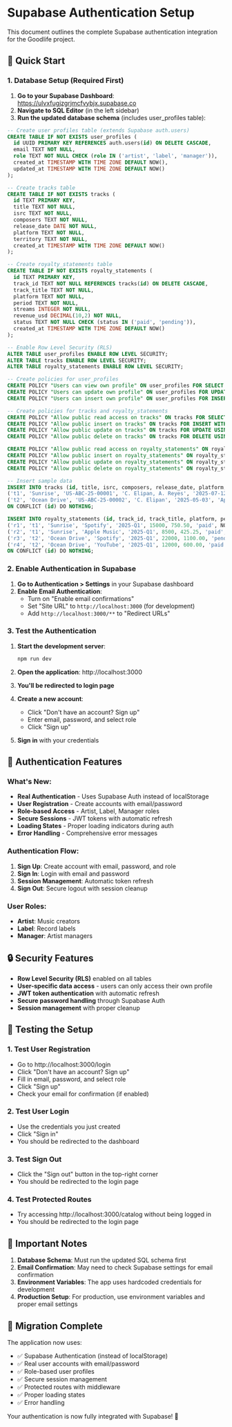 # Supabase Authentication Setup

This document outlines the complete Supabase authentication integration for the Goodlife project.

## 🚀 Quick Start

### 1. Database Setup (Required First)

1. **Go to your Supabase Dashboard**: https://ulvxfugjzgrjmcfvybjx.supabase.co
2. **Navigate to SQL Editor** (in the left sidebar)
3. **Run the updated database schema** (includes user_profiles table):

```sql
-- Create user profiles table (extends Supabase auth.users)
CREATE TABLE IF NOT EXISTS user_profiles (
  id UUID PRIMARY KEY REFERENCES auth.users(id) ON DELETE CASCADE,
  email TEXT NOT NULL,
  role TEXT NOT NULL CHECK (role IN ('artist', 'label', 'manager')),
  created_at TIMESTAMP WITH TIME ZONE DEFAULT NOW(),
  updated_at TIMESTAMP WITH TIME ZONE DEFAULT NOW()
);

-- Create tracks table
CREATE TABLE IF NOT EXISTS tracks (
  id TEXT PRIMARY KEY,
  title TEXT NOT NULL,
  isrc TEXT NOT NULL,
  composers TEXT NOT NULL,
  release_date DATE NOT NULL,
  platform TEXT NOT NULL,
  territory TEXT NOT NULL,
  created_at TIMESTAMP WITH TIME ZONE DEFAULT NOW()
);

-- Create royalty_statements table
CREATE TABLE IF NOT EXISTS royalty_statements (
  id TEXT PRIMARY KEY,
  track_id TEXT NOT NULL REFERENCES tracks(id) ON DELETE CASCADE,
  track_title TEXT NOT NULL,
  platform TEXT NOT NULL,
  period TEXT NOT NULL,
  streams INTEGER NOT NULL,
  revenue_usd DECIMAL(10,2) NOT NULL,
  status TEXT NOT NULL CHECK (status IN ('paid', 'pending')),
  created_at TIMESTAMP WITH TIME ZONE DEFAULT NOW()
);

-- Enable Row Level Security (RLS)
ALTER TABLE user_profiles ENABLE ROW LEVEL SECURITY;
ALTER TABLE tracks ENABLE ROW LEVEL SECURITY;
ALTER TABLE royalty_statements ENABLE ROW LEVEL SECURITY;

-- Create policies for user_profiles
CREATE POLICY "Users can view own profile" ON user_profiles FOR SELECT USING (auth.uid() = id);
CREATE POLICY "Users can update own profile" ON user_profiles FOR UPDATE USING (auth.uid() = id);
CREATE POLICY "Users can insert own profile" ON user_profiles FOR INSERT WITH CHECK (auth.uid() = id);

-- Create policies for tracks and royalty_statements
CREATE POLICY "Allow public read access on tracks" ON tracks FOR SELECT USING (true);
CREATE POLICY "Allow public insert on tracks" ON tracks FOR INSERT WITH CHECK (true);
CREATE POLICY "Allow public update on tracks" ON tracks FOR UPDATE USING (true);
CREATE POLICY "Allow public delete on tracks" ON tracks FOR DELETE USING (true);

CREATE POLICY "Allow public read access on royalty_statements" ON royalty_statements FOR SELECT USING (true);
CREATE POLICY "Allow public insert on royalty_statements" ON royalty_statements FOR INSERT WITH CHECK (true);
CREATE POLICY "Allow public update on royalty_statements" ON royalty_statements FOR UPDATE USING (true);
CREATE POLICY "Allow public delete on royalty_statements" ON royalty_statements FOR DELETE USING (true);

-- Insert sample data
INSERT INTO tracks (id, title, isrc, composers, release_date, platform, territory, created_at) VALUES
('t1', 'Sunrise', 'US-ABC-25-00001', 'C. Elipan, A. Reyes', '2025-07-12', 'Spotify', 'Global', NOW()),
('t2', 'Ocean Drive', 'US-ABC-25-00002', 'C. Elipan', '2025-05-03', 'Apple Music', 'US', NOW())
ON CONFLICT (id) DO NOTHING;

INSERT INTO royalty_statements (id, track_id, track_title, platform, period, streams, revenue_usd, status, created_at) VALUES
('r1', 't1', 'Sunrise', 'Spotify', '2025-Q1', 15000, 750.50, 'paid', NOW()),
('r2', 't1', 'Sunrise', 'Apple Music', '2025-Q1', 8500, 425.25, 'paid', NOW()),
('r3', 't2', 'Ocean Drive', 'Spotify', '2025-Q1', 22000, 1100.00, 'pending', NOW()),
('r4', 't2', 'Ocean Drive', 'YouTube', '2025-Q1', 12000, 600.00, 'paid', NOW())
ON CONFLICT (id) DO NOTHING;
```

### 2. Enable Authentication in Supabase

1. **Go to Authentication > Settings** in your Supabase dashboard
2. **Enable Email Authentication**:
   - Turn on "Enable email confirmations"
   - Set "Site URL" to `http://localhost:3000` (for development)
   - Add `http://localhost:3000/**` to "Redirect URLs"

### 3. Test the Authentication

1. **Start the development server**:
   ```bash
   npm run dev
   ```

2. **Open the application**: http://localhost:3000
3. **You'll be redirected to login page**
4. **Create a new account**:
   - Click "Don't have an account? Sign up"
   - Enter email, password, and select role
   - Click "Sign up"
5. **Sign in** with your credentials

## 🔧 Authentication Features

### What's New:
- **Real Authentication** - Uses Supabase Auth instead of localStorage
- **User Registration** - Create accounts with email/password
- **Role-based Access** - Artist, Label, Manager roles
- **Secure Sessions** - JWT tokens with automatic refresh
- **Loading States** - Proper loading indicators during auth
- **Error Handling** - Comprehensive error messages

### Authentication Flow:
1. **Sign Up**: Create account with email, password, and role
2. **Sign In**: Login with email and password
3. **Session Management**: Automatic token refresh
4. **Sign Out**: Secure logout with session cleanup

### User Roles:
- **Artist**: Music creators
- **Label**: Record labels
- **Manager**: Artist managers

## 🔒 Security Features

- **Row Level Security (RLS)** enabled on all tables
- **User-specific data access** - users can only access their own profile
- **JWT token authentication** with automatic refresh
- **Secure password handling** through Supabase Auth
- **Session management** with proper cleanup

## 🧪 Testing the Setup

### 1. Test User Registration
- Go to http://localhost:3000/login
- Click "Don't have an account? Sign up"
- Fill in email, password, and select role
- Click "Sign up"
- Check your email for confirmation (if enabled)

### 2. Test User Login
- Use the credentials you just created
- Click "Sign in"
- You should be redirected to the dashboard

### 3. Test Sign Out
- Click the "Sign out" button in the top-right corner
- You should be redirected to the login page

### 4. Test Protected Routes
- Try accessing http://localhost:3000/catalog without being logged in
- You should be redirected to the login page

## 🚨 Important Notes

1. **Database Schema**: Must run the updated SQL schema first
2. **Email Confirmation**: May need to check Supabase settings for email confirmation
3. **Environment Variables**: The app uses hardcoded credentials for development
4. **Production Setup**: For production, use environment variables and proper email settings

## 🔄 Migration Complete

The application now uses:
- ✅ Supabase Authentication (instead of localStorage)
- ✅ Real user accounts with email/password
- ✅ Role-based user profiles
- ✅ Secure session management
- ✅ Protected routes with middleware
- ✅ Proper loading states
- ✅ Error handling

Your authentication is now fully integrated with Supabase! 🎉

